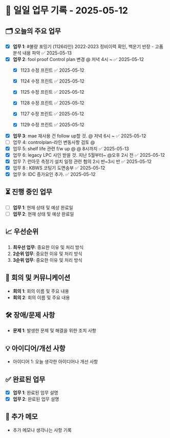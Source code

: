 # 📅 일일 업무 기록 - 2025-05-12

## 🗂 오늘의 주요 업무
- [x] **업무 1**: #불량 포밍기 (1126라인) 2022-2023 정비이력 확인, 백운기 반장 - 고품 분석 내용 파악 ✅ 2025-05-13
- [x] **업무 2**: fool proof Control plan 변경 @ 저녁 4시 ~ ✅ 2025-05-12
	- [x] 1123 수정 프린트 ✅ 2025-05-12
	- [x] 1124 수정 프린트 ✅ 2025-05-12
	- [x] 1125 수정 프린트 ✅ 2025-05-12
	- [x] 1128 수정 프린트 ✅ 2025-05-12
	- [x] 1127 수정 프린트 ✅ 2025-05-12
	- [x] 1129 수정 프린트 ✅ 2025-05-12



- [x] **업무 3**: mae 재사용 건 follow up할 것. @ 저녁 6시 ~ ✅ 2025-05-12
- [ ] 업무 4: controlplan-라인 변동사항 검토 @ 
- [x] 업무 5: shelf life 관련 f/w up @ @ 8시까지 ✅ 2025-05-13
- [x] 업무 6: legacy LPC 사인 받을 것. 지난 5월부터~ @오후 2시 전 ✅ 2025-05-12
- [x] 업무 7: 런아웃 측정기 설치 일정 관련 협의 2시 반~3시 반 ✅ 2025-05-12
- [x] 업무 8 : KBWS 코팅기 도면송부 ✅ 2025-05-12
- [x] 업무 9: IDC 증가요인 추가. ✅ 2025-05-12

## ⏳ 진행 중인 업무
- [ ] **업무 1**: 현재 상태 및 예상 완료일
- [ ] **업무 2**: 현재 상태 및 예상 완료일

## 📈 우선순위
1. **최우선 업무**: 중요한 이유 및 처리 방식
2. **2순위 업무**: 중요한 이유 및 처리 방식
3. **3순위 업무**: 중요한 이유 및 처리 방식

## 🔄 회의 및 커뮤니케이션
- **회의 1**: 회의 이름 및 주요 내용
- **회의 2**: 회의 이름 및 주요 내용

## 🛠 장애/문제 사항
- **문제 1**: 발생한 문제 및 해결을 위한 조치 사항

## 💡 아이디어/개선 사항
- 아이디어 1: 오늘 생각한 아이디어나 개선 사항

## ✅ 완료된 업무
- [x] **업무 1**: 완료된 업무 설명
- [x] **업무 2**: 완료된 업무 설명

## 📝 추가 메모
- 추가 메모나 생각나는 사항 기록
